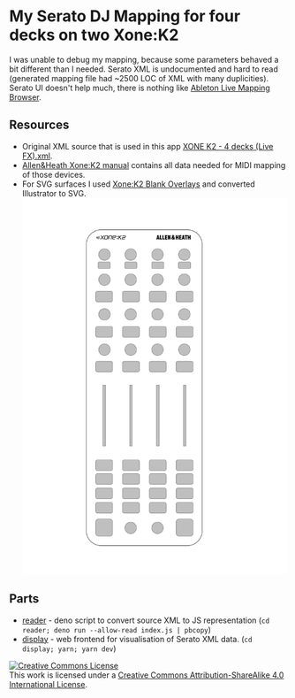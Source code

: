 # My Serato DJ Mapping for four decks on two Xone:K2

I was unable to debug my mapping, because some parameters behaved a bit different than I needed.
Serato XML is undocumented and hard to read (generated mapping file had ~2500 LOC of XML with many duplicities).
Serato UI doesn't help much, there is nothing like [Ableton Live Mapping Browser](https://www.ableton.com/en/manual/midi-and-key-remote-control/#29-2-the-mapping-browser). 

## Resources
* Original XML source that is used in this app [XONE K2 - 4 decks (Live FX).xml](XONE%20K2%20-%204%20decks%20%28Live%20FX%29.xml).
* [Allen&Heath Xone:K2 manual](https://www.allen-heath.com/media/XoneK2_UG_AP8509_3.pdf) contains all data needed for MIDI mapping of those devices.
* For SVG surfaces  I used [Xone:K2 Blank Overlays](https://www.allen-heath.com/media/Xone+K2+Blank+Overlays.zip) and converted Illustrator to SVG.
![K2 Blank.svg](K2%20Blank.svg)

## Parts

* [reader](reader) - deno script to convert source XML to JS representation (`cd reader; deno run --allow-read index.js | pbcopy`)
* [display](display) - web frontend for visualisation of Serato XML data. (`cd display; yarn; yarn dev`)

<a rel="license" href="http://creativecommons.org/licenses/by-sa/4.0/"><img alt="Creative Commons License" style="border-width:0" src="https://i.creativecommons.org/l/by-sa/4.0/88x31.png" /></a><br />This work is licensed under a <a rel="license" href="http://creativecommons.org/licenses/by-sa/4.0/">Creative Commons Attribution-ShareAlike 4.0 International License</a>.
